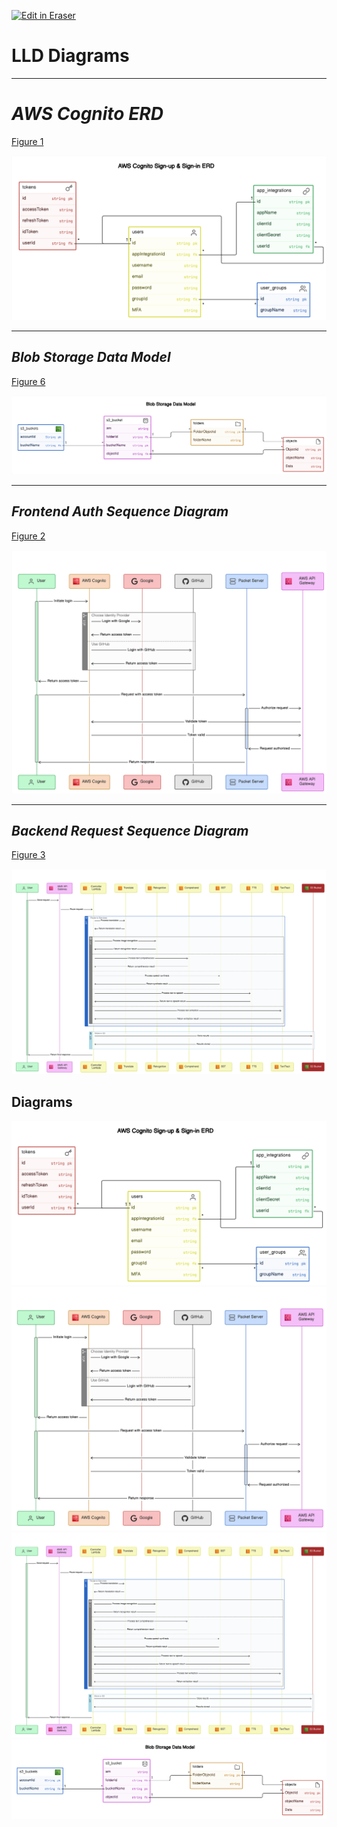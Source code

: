 <p><a target="_blank" href="https://app.eraser.io/workspace/E8ehepdmSsrw4k4EXlwK" id="edit-in-eraser-github-link"><img alt="Edit in Eraser" src="https://firebasestorage.googleapis.com/v0/b/second-petal-295822.appspot.com/o/images%2Fgithub%2FOpen%20in%20Eraser.svg?alt=media&amp;token=968381c8-a7e7-472a-8ed6-4a6626da5501"></a></p>

# **LLD Diagrams**
---

# _AWS Cognito ERD_
[﻿Figure 1](https://app.eraser.io/workspace/E8ehepdmSsrw4k4EXlwK?elements=w9qhwnNs9g3ak9FYSEv0_Q) 

![Figure 1](/.eraser/E8ehepdmSsrw4k4EXlwK___6Ww8hrtkmQbCnRHKqyf4D7Vv51M2___---figure---mDD003Ja1QhsxXmaddBv6---figure----9AJssgbYpEN6lv-jfjcfA.png "Figure 1")



---

## _**Blob Storage Data Model**_
[﻿Figure 6](https://app.eraser.io/workspace/E8ehepdmSsrw4k4EXlwK?elements=NmNWY6DmlJdoesXXnw-V-Q) 

![Figure 6](/.eraser/E8ehepdmSsrw4k4EXlwK___6Ww8hrtkmQbCnRHKqyf4D7Vv51M2___---figure---Q2a9CKYDSCbm0CKx2vO9z---figure---NmNWY6DmlJdoesXXnw-V-Q.png "Figure 6")



---

## _**Frontend Auth Sequence Diagram**_
[﻿Figure 2](https://app.eraser.io/workspace/E8ehepdmSsrw4k4EXlwK?elements=D1NWT1Z2AMqZ6_tD2Dm6JQ) 

![Figure 2](/.eraser/E8ehepdmSsrw4k4EXlwK___6Ww8hrtkmQbCnRHKqyf4D7Vv51M2___---figure---CwhAcbCuu-r7txZ80AXSK---figure---D1NWT1Z2AMqZ6_tD2Dm6JQ.png "Figure 2")



---

## _**Backend Request Sequence Diagram**_
[﻿Figure 3](https://app.eraser.io/workspace/E8ehepdmSsrw4k4EXlwK?elements=hn4xpGAc7UnUXpNer155tg) 

![Figure 3](/.eraser/E8ehepdmSsrw4k4EXlwK___6Ww8hrtkmQbCnRHKqyf4D7Vv51M2___---figure---OwdY6mgA8AwsKP3TQhIVZ---figure---hn4xpGAc7UnUXpNer155tg.png "Figure 3")




<!-- eraser-additional-content -->
## Diagrams
<!-- eraser-additional-files -->
<a href="/docs/LLD-AWS Cognito Sign-up & Sign-in ERD-1.eraserdiagram" data-element-id="Pmk0dxeWVvl1zkS77riEG"><img src="/.eraser/E8ehepdmSsrw4k4EXlwK___6Ww8hrtkmQbCnRHKqyf4D7Vv51M2___---diagram----c6b763661b0d49784e3c2e7ad973e79d-AWS-Cognito-Sign-up---Sign-in-ERD.png" alt="" data-element-id="Pmk0dxeWVvl1zkS77riEG" /></a>
<a href="/docs/LLD-User Login and Authorization Flow-2.eraserdiagram" data-element-id="nfkA9wRi87IF8gPl4vMjZ"><img src="/.eraser/E8ehepdmSsrw4k4EXlwK___6Ww8hrtkmQbCnRHKqyf4D7Vv51M2___---diagram----2898db7899ecb3048e7801ecbbf2ab96-User-Login-and-Authorization-Flow.png" alt="" data-element-id="nfkA9wRi87IF8gPl4vMjZ" /></a>
<a href="/docs/LLD-Backend Flow-3.eraserdiagram" data-element-id="ZT956U06NUwTn9kntLo-P"><img src="/.eraser/E8ehepdmSsrw4k4EXlwK___6Ww8hrtkmQbCnRHKqyf4D7Vv51M2___---diagram----8d9e5dfc125e2ef05b57fe8ceeb15b19-Backend-Flow.png" alt="" data-element-id="ZT956U06NUwTn9kntLo-P" /></a>
<a href="/docs/LLD-entity-relationship-4.eraserdiagram" data-element-id="PFgmB0sC9mCPwJFW7WlKc"><img src="/.eraser/E8ehepdmSsrw4k4EXlwK___6Ww8hrtkmQbCnRHKqyf4D7Vv51M2___---diagram----14079f143a5c89f60fe6584853114e2e.png" alt="" data-element-id="PFgmB0sC9mCPwJFW7WlKc" /></a>
<!-- end-eraser-additional-files -->
<!-- end-eraser-additional-content -->
<!--- Eraser file: https://app.eraser.io/workspace/E8ehepdmSsrw4k4EXlwK --->